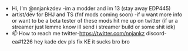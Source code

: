 - Hi, I’m @nnjankzdev
-im a modder and im 13 (stay away EDP445)
- artist/dev for BHJ and TS (fnf mods coming soon)
-if u want more info or want to be a beta tester of these mods hit me up on twitter (if ur a streamer just lemme know ill send i 
streamer build or some shit idk)
- 📫 How to reach me
twitter-https://twitter.com/nnjankz
discord- ea#1226
hey kade dev pls fix KE it sucks bro
bro
